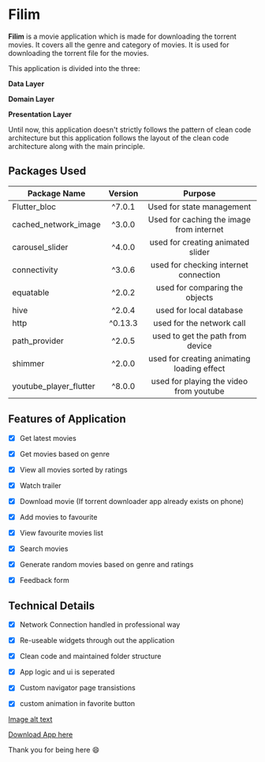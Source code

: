# Filim

**Filim** is a movie application which is made for downloading the torrent movies. It covers all the genre and category of movies. It is used for downloading the torrent file for the movies.

This application is divided into the three:

**Data Layer**

**Domain Layer**

**Presentation Layer**

Until now, this application doesn't strictly follows the pattern of clean code architecture but this application follows the layout of the clean code architecture along with the main principle.

## Packages Used
| Package Name         | Version |Purpose|
|--------------|:-----:|:-----:|
| Flutter_bloc |  ^7.0.1 |Used for state management|
| cached_network_image      |  ^3.0.0| Used for caching the image from internet |
| carousel_slider |  ^4.0.0 | used for creating animated slider |
| connectivity      |   ^3.0.6 |used for checking internet connection|
| equatable |  ^2.0.2 |used for comparing the objects|
| hive      |  ^2.0.4 |used for local database|
| http |   ^0.13.3 |used for the network call|
| path_provider      |  ^2.0.5 |used to get the path from device|
|shimmer|^2.0.0|used for creating animating loading effect|
|youtube_player_flutter| ^8.0.0|used for playing the video from youtube|

## Features of Application

- [x] Get latest movies

- [x] Get movies based on genre

- [x] View all movies sorted by ratings

- [x] Watch trailer

- [x] Download movie (If torrent downloader app already exists on phone)

- [x] Add movies to favourite

- [x] View favourite movies list

- [x] Search movies

- [x] Generate random movies based on genre and ratings

- [x] Feedback form

## Technical Details

- [x] Network Connection handled in professional way

- [x] Re-useable widgets through out the application

- [x] Clean code and maintained folder structure

- [x] App logic and ui is seperated

- [x] Custom navigator page transistions

- [x] custom animation in favorite button

[Image alt text](https://github.com/prakashBasnet3213/Filim/blob/Main/movie_app/video.mp4)

[Download App here](https://drive.google.com/file/d/1iGEAAmzfMutDsDlC9foqNS82A1jdxMIL/view?usp=sharing)

Thank you for being here :smile:
